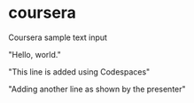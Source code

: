 # coursera
Coursera sample text input

"Hello, world."

"This line is added using Codespaces"

"Adding another line as shown by the presenter"
